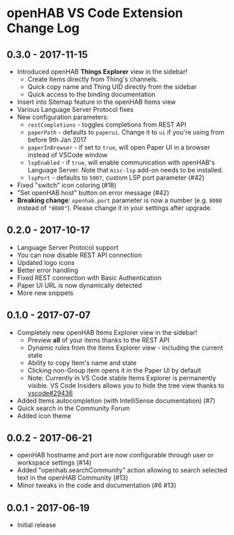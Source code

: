 # openHAB VS Code Extension Change Log

## 0.3.0 - 2017-11-15
- Introduced openHAB **Things Explorer** view in the sidebar!
  - Create Items directly from Thing's channels.
  - Quick copy name and Thing UID directly from the sidebar
  - Quick access to the binding documentation
- Insert into Sitemap feature in the openHAB Items view
- Various Language Server Protocol fixes
- New configuration parameters:
  - `restCompletions` - toggles completions from REST API
  - `paperPath` - defaults to `paperui`. Change it to `ui` if you're using from before 9th Jan 2017
  - `paperInBrowser` - if set to `true`, will open Paper UI in a browser instead of VSCode window
  - `lspEnabled` - if `true`, will enable communication with openHAB's Language Server. Note that `misc-lsp` add-on needs to be installed.
  - `lspPort` - defaults to `5007`, custom LSP port parameter (#42)
- Fixed "switch" icon coloring (#18)
- "Set openHAB host" button on error message (#42)
- **Breaking change**: `openhab.port` parameter is now a number (e.g. `8080` instead of `"8080"`).
Please change it in your settings after upgrade.

## 0.2.0 - 2017-10-17
- Language Server Protocol support
- You can now disable REST API connection
- Updated logo icons
- Better error handling
- Fixed REST connection with Basic Authentication
- Paper UI URL is now dynamically detected
- More new snippets

## 0.1.0 - 2017-07-07
- Completely new openHAB Items Explorer view in the sidebar!
    - Preview **all** of your items thanks to the REST API
    - Dynamic rules from the Items Explorer view - including the current state
    - Ability to copy Item's name and state
    - Clicking non-Group item opens it in the Paper UI by default
    - Note: Currently in VS Code stable Items Explorer is permanently visible. VS Code Insiders allows you to hide the tree view thanks to [vscode#29436](https://github.com/Microsoft/vscode/issues/29436) 
- Added Items autocompletion (with IntelliSense documentation) (#7)
- Quick search in the Community Forum
- Added icon theme

## 0.0.2 - 2017-06-21
- openHAB hostname and port are now configurable through user or workspace settings (#14)
- Added "openhab.searchCommunity" action allowing to search selected text in the openHAB Community (#13)
- Minor tweaks in the code and documentation (#6 #13)

## 0.0.1 - 2017-06-19
- Initial release